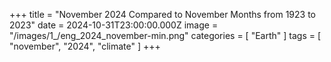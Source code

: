+++
title = "November 2024 Compared to November Months from 1923 to 2023"
date = 2024-10-31T23:00:00.000Z
image = "/images/1_/eng_2024_november-min.png"
categories = [ "Earth" ]
tags = [ "november", "2024", "climate" ]
+++

